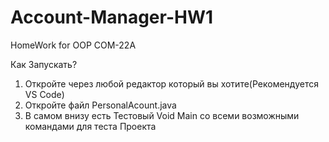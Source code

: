 # Account-Manager-HW1
HomeWork for OOP COM-22A

Как Запускать?
1. Откройте через любой редактор который вы хотите(Рекомендуется VS Code)
2. Откройте файл PersonalAcount.java
3. В самом внизу есть Тестовый Void Main со всеми возможными командами для теста Проекта
